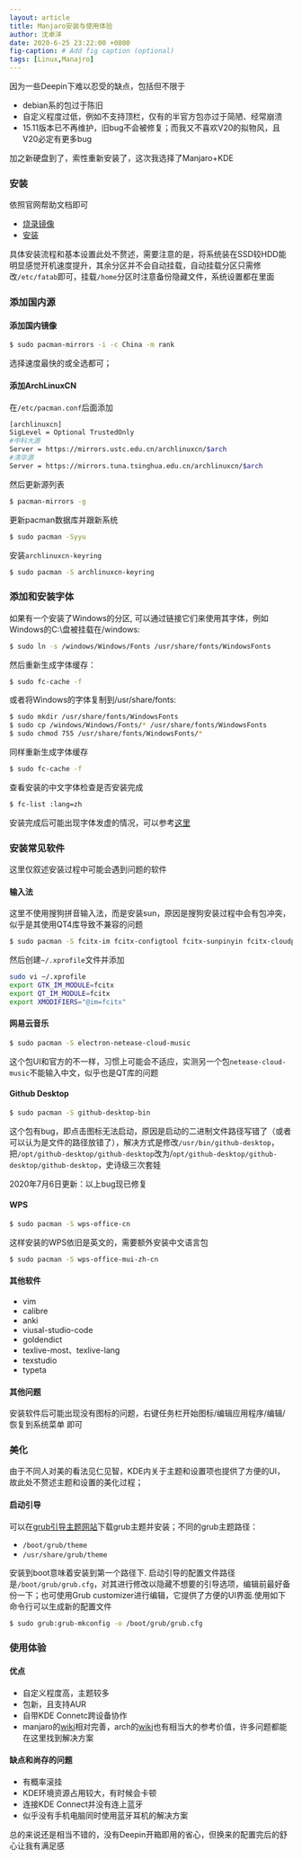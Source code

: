 ```yaml
---
layout: article
title: Manjaro安装与使用体验
author: 沈卓洋
date: 2020-6-25 23:22:00 +0800
fig-caption: # Add fig caption (optional)
tags: [Linux,Manajro]
---
```


因为一些Deepin下难以忍受的缺点，包括但不限于
* debian系的包过于陈旧
* 自定义程度过低，例如不支持顶栏，仅有的半官方包亦过于简陋、经常崩溃
* 15.11版本已不再维护，旧bug不会被修复；而我又不喜欢V20的拟物风，且V20必定有更多bug

加之新硬盘到了，索性重新安装了，这次我选择了Manjaro+KDE
### 安装
依照官网帮助文档即可
* [烧录镜像](https://wiki.manjaro.org/index.php?title=Burn_an_ISO_File)
* [安装](https://wiki.manjaro.org/index.php?title=Installation_Guides)

具体安装流程和基本设置此处不赘述，需要注意的是，将系统装在SSD较HDD能明显感觉开机速度提升，其余分区并不会自动挂载，自动挂载分区只需修改`/etc/fatab`即可，挂载`/home`分区时注意备份隐藏文件，系统设置都在里面

### 添加国内源
#### 添加国内镜像
```bash
$ sudo pacman-mirrors -i -c China -m rank
```
选择速度最快的或全选都可；
#### 添加ArchLinuxCN
在`/etc/pacman.conf`后面添加
```bash
[archlinuxcn]
SigLevel = Optional TrustedOnly
#中科大源
Server = https://mirrors.ustc.edu.cn/archlinuxcn/$arch
#清华源
Server = https://mirrors.tuna.tsinghua.edu.cn/archlinuxcn/$arch
```

然后更新源列表

```bash
$ pacman-mirrors -g
```
更新pacman数据库并跟新系统
```bash
$ sudo pacman -Syyu
```
安装`archlinuxcn-keyring`
```bash
$ sudo pacman -S archlinuxcn-keyring
```

### 添加和安装字体
如果有一个安装了Windows的分区, 可以通过链接它们来使用其字体，例如 Windows的C:\盘被挂载在/windows:
```bash
$ sudo ln -s /windows/Windows/Fonts /usr/share/fonts/WindowsFonts
```
然后重新生成字体缓存：
```bash
$ sudo fc-cache -f
```
或者将Windows的字体复制到/usr/share/fonts:
```bash
$ sudo mkdir /usr/share/fonts/WindowsFonts
$ sudo cp /windows/Windows/Fonts/* /usr/share/fonts/WindowsFonts
$ sudo chmod 755 /usr/share/fonts/WindowsFonts/*
```
同样重新生成字体缓存
```bash
$ sudo fc-cache -f
```
查看安装的中文字体检查是否安装完成
```bash
$ fc-list :lang=zh
```
安装完成后可能出现字体发虚的情况，可以参考[这里](https://wiki.archlinux.org/index.php/Font_Configuration_(%E7%AE%80%E4%BD%93%E4%B8%AD%E6%96%87)/Chinese_(%E7%AE%80%E4%BD%93%E4%B8%AD%E6%96%87)#Windows%C2%AE%E6%98%BE%E7%A4%BA%E6%95%88%E6%9E%9C%E7%9A%84%E5%AD%97%E4%BD%93%E5%8F%82%E8%80%83%E9%85%8D%E7%BD%AE)

### 安装常见软件
这里仅叙述安装过程中可能会遇到问题的软件
#### 输入法
这里不使用搜狗拼音输入法，而是安装sun，原因是搜狗安装过程中会有包冲突，似乎是其使用QT4库导致不兼容的问题
```bash
$ sudo pacman -S fcitx-im fcitx-configtool fcitx-sunpinyin fcitx-cloudpinyin
```
然后创建`~/.xprofile`文件并添加
```bash
sudo vi ~/.xprofile
export GTK_IM_MODULE=fcitx
export QT_IM_MODULE=fcitx
export XMODIFIERS="@im=fcitx"
```
#### 网易云音乐
```bash
$ sudo pacman -S electron-netease-cloud-music
```
这个包UI和官方的不一样，习惯上可能会不适应，实测另一个包`netease-cloud-music`不能输入中文，似乎也是QT库的问题
#### Github Desktop
```bash
$ sudo pacman -S github-desktop-bin
```
这个包有bug，即点击图标无法启动，原因是启动的二进制文件路径写错了（或者可以认为是文件的路径放错了），解决方式是修改`/usr/bin/github-desktop`，把`/opt/github-desktop/github-desktop`改为/`opt/github-desktop/github-desktop/github-desktop`，史诗级三次套娃

2020年7月6日更新：以上bug现已修复

#### WPS
```bash
$ sudo pacman -S wps-office-cn
```
这样安装的WPS依旧是英文的，需要额外安装中文语言包
```bash
$ sudo pacman -S wps-office-mui-zh-cn
```
#### 其他软件
* vim
* calibre
* anki
* viusal-studio-code
* goldendict
* texlive-most、texlive-lang
* texstudio
* typeta

#### 其他问题
安装软件后可能出现没有图标的问题，右键任务栏开始图标/编辑应用程序/编辑/恢复到系统菜单 即可
### 美化
由于不同人对美的看法见仁见智，KDE内关于主题和设置项也提供了方便的UI，故此处不赘述主题和设置的美化过程；
#### 启动引导
可以在[grub引导主题网站](https://www.gnome-look.org/browse/cat/109/)下载grub主题并安装；不同的grub主题路径：
* `/boot/grub/theme`
* `/usr/share/grub/theme` 

安装到boot意味着安装到第一个路径下.
启动引导的配置文件路径是`/boot/grub/grub.cfg`，对其进行修改以隐藏不想要的引导选项，编辑前最好备份一下；也可使用Grub customizer进行编辑，它提供了方便的UI界面.使用如下命令行可以生成新的配置文件
```bash
$ sudo grub:grub-mkconfig -o /boot/grub/grub.cfg
```
### 使用体验

#### 优点

* 自定义程度高，主题较多
* 包新，且支持AUR
* 自带KDE Connetc跨设备协作
* manjaro的[wiki](wiki.manjaro.org/index.php/Main_Page)相对完善，arch的[wiki](https://wiki.archlinux.org/index.php/Main_page)也有相当大的参考价值，许多问题都能在这里找到解决方案

#### 缺点和尚存的问题

* 有概率滚挂
* KDE环境资源占用较大，有时候会卡顿
* 连接KDE Connect并没有连上蓝牙
* 似乎没有手机电脑同时使用蓝牙耳机的解决方案

总的来说还是相当不错的，没有Deepin开箱即用的省心，但换来的配置完后的舒心让我有满足感